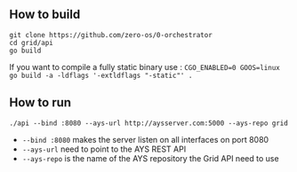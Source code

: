 
## How to build
```shell
git clone https://github.com/zero-os/0-orchestrator
cd grid/api
go build
```

If you want to compile a fully static binary use :
`CGO_ENABLED=0 GOOS=linux go build -a -ldflags '-extldflags "-static"' .`

## How to run

`./api --bind :8080 --ays-url http://aysserver.com:5000 --ays-repo grid`
- `--bind :8080` makes the server listen on all interfaces on port 8080
- `--ays-url` need to point to the AYS REST API
- `--ays-repo` is the name of the AYS repository the Grid API need to use
